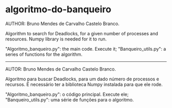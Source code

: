 # algoritmo-do-banqueiro


AUTHOR: Bruno Mendes de Carvalho Castelo Branco.

Algorithm to search for Deadlocks, for a given number of processes and resources. Numpy library is needed for it to run.

"Algoritmo_banqueiro.py": the main code. Execute it;
"Banqueiro_utils.py": a series of functions for the algorithm.


-------------------------------------------------------------------------------------------------------------------------------


AUTOR: Bruno Mendes de Carvalho Castelo Branco.

Algoritmo para buscar Deadlocks, para um dado número de processos e recursos. É necessário ter a biblioteca Numpy instalada para que ele rode.

"Algoritmo_banqueiro.py": o código principal. Execute ele;
"Banqueiro_utils.py": uma série de funções para o algoritmo.
